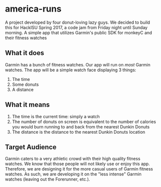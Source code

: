 # america-runs
A project developed by four donut-loving lazy guys.
We decided to build this for HackISU Spring 2017, a code jam from Friday night until Sunday morning. A simple app that utilizes Garmin's public SDK for monkeyC and their fitness watches

## What it does
Garmin has a bunch of fitness watches. Our app will run on *most* Garmin watches. The app will be a simple watch face displaying 3 things:
1) The time
2) Some donuts
3) A distance

## What it means
1) The time is the current time: simply a watch
2) The number of donuts on screen is equivalent to the number of calories you would burn running to and back from the nearest Dunkin Donuts
3) The distance is the distance to the nearest Dunkin Donuts location

## Target Audience
Garmin caters to a very athletic crowd with their high quality fitness watches. We know that those people will not likely use or enjoy this app. Therefore, we are designing it for the more casual users of Garmin fitness watches. As such, we are developing it on the "less intense" Garmin watches (leaving out the Forerunner, etc.).